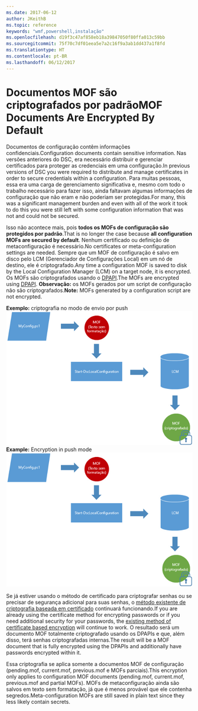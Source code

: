 ```yaml
---
ms.date: 2017-06-12
author: JKeithB
ms.topic: reference
keywords: "wmf,powershell,instalação"
ms.openlocfilehash: d19f3c47af858eb18a39847050f80ffa013c59bb
ms.sourcegitcommit: 75f70c7df01eea5e7a2c16f9a3ab1dd437a1f8fd
ms.translationtype: HT
ms.contentlocale: pt-BR
ms.lasthandoff: 06/12/2017
---
```

# <a name="mof-documents-are-encrypted-by-default"></a><span data-ttu-id="32469-102">Documentos MOF são criptografados por padrão</span><span class="sxs-lookup"><span data-stu-id="32469-102">MOF Documents Are Encrypted By Default</span></span>

<span data-ttu-id="32469-103">Documentos de configuração contêm informações confidenciais.</span><span class="sxs-lookup"><span data-stu-id="32469-103">Configuration documents contain sensitive information.</span></span> <span data-ttu-id="32469-104">Nas versões anteriores do DSC, era necessário distribuir e gerenciar certificados para proteger as credenciais em uma configuração.</span><span class="sxs-lookup"><span data-stu-id="32469-104">In previous versions of DSC you were required to distribute and manage certificates in order to secure credentials within a configuration.</span></span> <span data-ttu-id="32469-105">Para muitas pessoas, essa era uma carga de gerenciamento significativa e, mesmo com todo o trabalho necessário para fazer isso, ainda faltavam algumas informações de configuração que não eram e não poderiam ser protegidas.</span><span class="sxs-lookup"><span data-stu-id="32469-105">For many, this was a significant management burden and even with all of the work it took to do this you were still left with some configuration information that was not and could not be secured.</span></span> 

<span data-ttu-id="32469-106">Isso não acontece mais, pois **todos os MOFs de configuração são protegidos por padrão**.</span><span class="sxs-lookup"><span data-stu-id="32469-106">That is no longer the case because **all configuration MOFs are secured by default**.</span></span> <span data-ttu-id="32469-107">Nenhum certificado ou definição de metaconfiguração é necessário.</span><span class="sxs-lookup"><span data-stu-id="32469-107">No certificates or meta-configuration settings are needed.</span></span> <span data-ttu-id="32469-108">Sempre que um MOF de configuração é salvo em disco pelo LCM (Gerenciador de Configurações Local) em um nó de destino, ele é criptografado.</span><span class="sxs-lookup"><span data-stu-id="32469-108">Any time a configuration MOF is saved to disk by the Local Configuration Manager (LCM) on a target node, it is encrypted.</span></span> <span data-ttu-id="32469-109">Os MOFs são criptografados usando o [DPAPI](https://msdn.microsoft.com/en-us/library/ms995355.aspx).</span><span class="sxs-lookup"><span data-stu-id="32469-109">The MOFs are encrypted using [DPAPI](https://msdn.microsoft.com/en-us/library/ms995355.aspx).</span></span> <span data-ttu-id="32469-110">**Observação:** os MOFs gerados por um script de configuração não são criptografados.</span><span class="sxs-lookup"><span data-stu-id="32469-110">**Note:** MOFs generated by a configuration script are not encrypted.</span></span>

<span data-ttu-id="32469-111">**Exemplo:** criptografia no modo de envio por push ![Criptografia MOF](../images/MOF_Encryption.jpg)</span><span class="sxs-lookup"><span data-stu-id="32469-111">**Example:** Encryption in push mode ![MOF Encryption](../images/MOF_Encryption.jpg)</span></span>

<span data-ttu-id="32469-112">Se já estiver usando o método de certificado para criptografar senhas ou se precisar de segurança adicional para suas senhas, o [método existente de criptografia baseada em certificado](https://msdn.microsoft.com/en-us/powershell/dsc/securemof) continuará funcionando.</span><span class="sxs-lookup"><span data-stu-id="32469-112">If you are already using the certificate method for encrypting passwords or if you need additional security for your passwords, the [existing method of certificate based encryption](https://msdn.microsoft.com/en-us/powershell/dsc/securemof) will continue to work.</span></span> <span data-ttu-id="32469-113">O resultado será um documento MOF totalmente criptografado usando os DPAPIs e que, além disso, terá senhas criptografadas internas.</span><span class="sxs-lookup"><span data-stu-id="32469-113">The result will be a MOF document that is fully encrypted using the DPAPIs and additionally have passwords encrypted within it.</span></span>

<span data-ttu-id="32469-114">Essa criptografia se aplica somente a documentos MOF de configuração (pending.mof, current.mof, previous.mof e MOFs parciais).</span><span class="sxs-lookup"><span data-stu-id="32469-114">This encryption only applies to configuration MOF documents (pending.mof, current.mof, previous.mof and partial MOFs).</span></span> <span data-ttu-id="32469-115">MOFs de metaconfiguração ainda são salvos em texto sem formatação, já que é menos provável que ele contenha segredos.</span><span class="sxs-lookup"><span data-stu-id="32469-115">Meta-configuration MOFs are still saved in plain text since they less likely contain secrets.</span></span>

